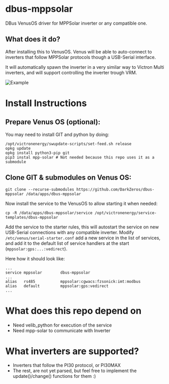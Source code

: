 # dbus-mppsolar

DBus VenusOS driver for MPPSolar inverter or any compatible one.

## What does it do?

After installing this to VenusOS. Venus will be able to auto-connect
to inverters that follow MPPSolar protocols though a USB-Serial interface.

It will automatically spawn the inverter in a very similar way to Victron
Multi inverters, and will support controlling the inverter trough VRM.

![Example](image.png)

# Install Instructions

## Prepare Venus OS (optional):

You may need to install GIT and python by doing:

```
/opt/victronenergy/swupdate-scripts/set-feed.sh release 
opkg update
opkg install python3-pip git
pip3 instal mpp-solar # Not needed because this repo uses it as a submodule
```

## Clone GIT & submodules on Venus OS:

```
git clone --recurse-submodules https://github.com/DarkZeros/dbus-mppsolar /data/apps/dbus-mppsolar
```

Now install the service to the VenusOS to allow starting it when needed:
```
cp -R /data/apps/dbus-mppsolar/service /opt/victronenergy/service-templates/dbus-mppsolar
```

Add the service to the starter rules, this will autostart the service on new USB-Serial connections with any compatible inverter. Modify `/etc/venus/serial-starter.conf` add a new service in the list of services, and add it to the default list of service handlers at the start (`mppsolar:gps:...:vedirect`).

Here how it should look like:
```
...
service mppsolar        dbus-mppsolar
...
alias   rs485           mppsolar:cgwacs:fzsonick:imt:modbus
alias   default         mppsolar:gps:vedirect 
...
```

# What does this repo depend on

  * Need velib_python for execution of the service
  * Need mpp-solar to communicate with Inverter


# What inverters are supported?

  * Inverters that follow the PI30 protocol, or PI30MAX
  * The rest, are not yet parsed, but feel free to implement the update()/change() functions for them :)
